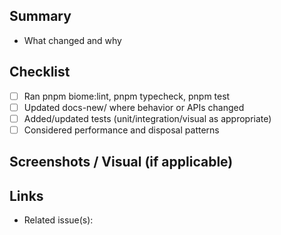 ## Summary
- What changed and why

## Checklist
- [ ] Ran pnpm biome:lint, pnpm typecheck, pnpm test
- [ ] Updated docs-new/ where behavior or APIs changed
- [ ] Added/updated tests (unit/integration/visual as appropriate)
- [ ] Considered performance and disposal patterns

## Screenshots / Visual (if applicable)

## Links
- Related issue(s):

